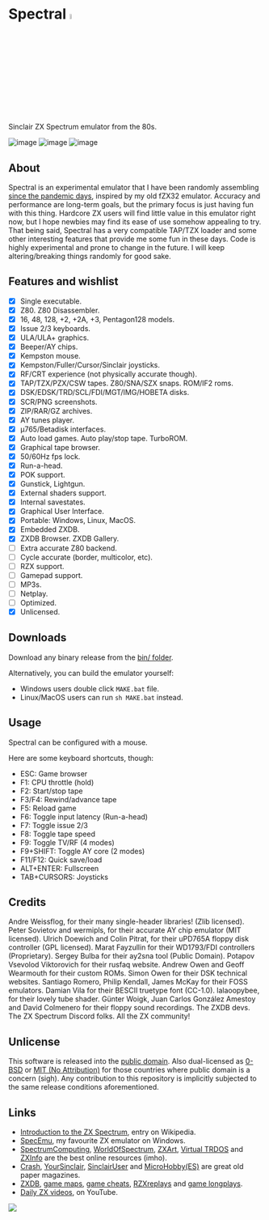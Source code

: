 # Spectral <img src="src/res/img/noto_1f47b.png" width="5%" height="5%" />
Sinclair ZX Spectrum emulator from the 80s.

![image](https://github.com/r-lyeh/Spectral/assets/35402248/8d8ee594-fafd-4538-993f-9840bf9fc245)
![image](https://github.com/r-lyeh/Spectral/assets/35402248/c1257c88-56c0-4325-926a-b0cbf8b19ae5)
![image](https://github.com/r-lyeh/Spectral/assets/35402248/99bc9b7a-aa8e-421b-bd8b-8556a4d0dfcb)

## About
Spectral is an experimental emulator that I have been randomly assembling [since the pandemic days](https://twitter.com/r_rlyeh/status/1280964279903158273), inspired by my old fZX32 emulator. Accuracy and performance are long-term goals, but the primary focus is just having fun with this thing. Hardcore ZX users will find little value in this emulator right now, but I hope newbies may find its ease of use somehow appealing to try.
That being said, Spectral has a very compatible TAP/TZX loader and some other interesting features that provide me some fun in these days.
Code is highly experimental and prone to change in the future. I will keep altering/breaking things randomly for good sake.

## Features and wishlist
- [x] Single executable.
- [x] Z80. Z80 Disassembler.
- [x] 16, 48, 128, +2, +2A, +3, Pentagon128 models.
- [x] Issue 2/3 keyboards.
- [x] ULA/ULA+ graphics.
- [x] Beeper/AY chips.
- [x] Kempston mouse. <!-- @todo: AMX mouse.-->
- [x] Kempston/Fuller/Cursor/Sinclair joysticks.
- [x] RF/CRT experience (not physically accurate though).
- [x] TAP/TZX/PZX/CSW tapes. Z80/SNA/SZX snaps. ROM/IF2 roms.
- [x] DSK/EDSK/TRD/SCL/FDI/MGT/IMG/HOBETA disks.
- [x] SCR/PNG screenshots. <!-- @todo: ulaplus screenshots. video recording -->
- [x] ZIP/RAR/GZ archives.
- [x] AY tunes player.
- [x] µ765/Betadisk interfaces.
- [x] Auto load games. Auto play/stop tape. TurboROM.
- [x] Graphical tape browser.
- [x] 50/60Hz fps lock.
- [x] Run-a-head.
- [x] POK support. <!-- @todo: cheats finder; useful? --> 
- [x] Gunstick, Lightgun. <!-- Cheetah Defender Lightgun, Magnum Light Phaser, Stack Light Rifle -->
- [x] External shaders support.
- [x] Internal savestates.
- [x] Graphical User Interface.
- [x] Portable: Windows, Linux, MacOS.
- [x] Embedded ZXDB.
- [x] ZXDB Browser. ZXDB Gallery. <!-- @todo: 3d tape cases. -->
- [ ] Extra accurate Z80 backend. <!-- @todo: contended mem, contended ports, memptr, snow, Q, floating bus (+2a/+3) -->
- [ ] Cycle accurate (border, multicolor, etc).
- [ ] RZX support. <!-- @todo: rzx loadsave http://ramsoft.bbk.org.omegahg.com/rzxform.html -->
- [ ] Gamepad support. <!-- @todo: invert joystick/mouse axes/buttons -->
- [ ] MP3s.
- [ ] Netplay.
- [ ] Optimized.
- [x] Unlicensed.

## Downloads
Download any binary release from the [bin/ folder](bin/).

Alternatively, you can build the emulator yourself:
- Windows users double click `MAKE.bat` file.
- Linux/MacOS users can run `sh MAKE.bat` instead.

## Usage
Spectral can be configured with a mouse.

Here are some keyboard shortcuts, though:
- ESC: Game browser
- F1: CPU throttle (hold)
- F2: Start/stop tape
- F3/F4: Rewind/advance tape
- F5: Reload game
- F6: Toggle input latency (Run-a-head)
- F7: Toggle issue 2/3
- F8: Toggle tape speed
- F9: Toggle TV/RF (4 modes)
- F9+SHIFT: Toggle AY core (2 modes)
- F11/F12: Quick save/load
- ALT+ENTER: Fullscreen
- TAB+CURSORS: Joysticks

## Credits
Andre Weissflog, for their many single-header libraries! (Zlib licensed). Peter Sovietov and wermipls, for their accurate AY chip emulator (MIT licensed). Ulrich Doewich and Colin Pitrat, for their uPD765A floppy disk controller (GPL licensed). Marat Fayzullin for their WD1793/FDI controllers (Proprietary). Sergey Bulba for their ay2sna tool (Public Domain). Potapov Vsevolod Viktorovich for their rusfaq website. Andrew Owen and Geoff Wearmouth for their custom ROMs. Simon Owen for their DSK technical websites. Santiago Romero, Philip Kendall, James McKay for their FOSS emulators. Damian Vila for their BESCII truetype font (CC-1.0). lalaoopybee, for their lovely tube shader. Günter Woigk, Juan Carlos González Amestoy and David Colmenero for their floppy sound recordings. The ZXDB devs. The ZX Spectrum Discord folks. All the ZX community!

## Unlicense
This software is released into the [public domain](https://unlicense.org/). Also dual-licensed as [0-BSD](https://opensource.org/licenses/0BSD) or [MIT (No Attribution)](https://github.com/aws/mit-0) for those countries where public domain is a concern (sigh). Any contribution to this repository is implicitly subjected to the same release conditions aforementioned.

## Links
- [Introduction to the ZX Spectrum](https://en.wikipedia.org/wiki/ZX_Spectrum), entry on Wikipedia.
- [SpecEmu](https://specemu.zxe.io/), my favourite ZX emulator on Windows.
- [SpectrumComputing](https://spectrumcomputing.co.uk/), [WorldOfSpectrum](https://worldofspectrum.net/), [ZXArt](https://zxart.ee/), [Virtual TRDOS](https://vtrd.in/) and [ZXInfo](https://zxinfo.dk/) are the best online resources (imho).
- [Crash](https://archive.org/details/crash-magazine), [YourSinclair](https://archive.org/details/your-sinclair-magazine), [SinclairUser](https://archive.org/details/sinclair-user-magazine) and [MicroHobby(ES)](https://archive.org/details/microhobby-magazine) are great old paper magazines.
- [ZXDB](https://github.com/zxdb/ZXDB), [game maps](https://maps.speccy.cz/), [game cheats](https://www.the-tipshop.co.uk/), [RZX](https://worldofspectrum.net/RZXformat.html)[replays](https://www.rzxarchive.co.uk/) and [game longplays](https://www.youtube.com/@rzxarchive).
- [Daily ZX videos](https://www.youtube.com/results?search_query=zx+spectrum&sp=CAI%253D), on YouTube.

[![](https://github.com/r-lyeh/Spectral/actions/workflows/build.yml/badge.svg)](https://github.com/r-lyeh/Spectral/actions/workflows/build.yml)
